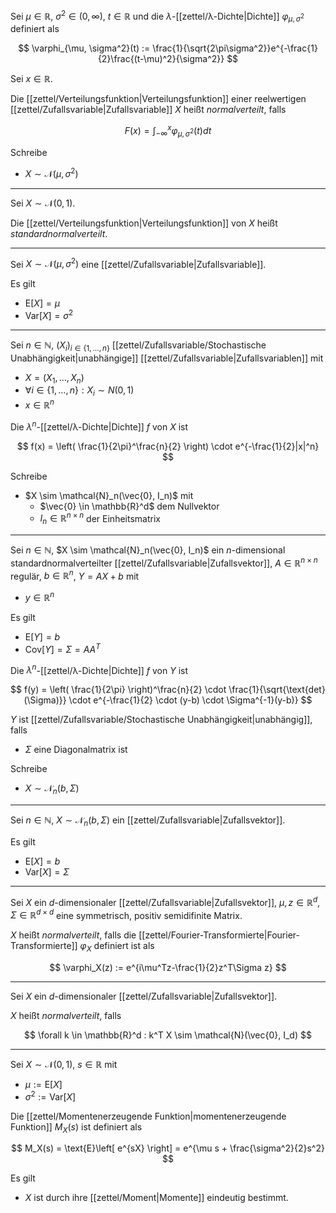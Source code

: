 Sei $\mu \in \mathbb{R}$, $\sigma^2 \in (0, \infty)$, $t \in \mathbb{R}$ und die  $\lambda$-[[zettel/λ-Dichte|Dichte]] $\varphi_{\mu, \sigma^2}$ definiert als

$$
	\varphi_{\mu, \sigma^2}(t) := \frac{1}{\sqrt{2\pi\sigma^2}}e^{-\frac{1}{2}\frac{(t-\mu)^2}{\sigma^2}}
$$

Sei $x \in \mathbb{R}$.

Die [[zettel/Verteilungsfunktion|Verteilungsfunktion]] einer reelwertigen [[zettel/Zufallsvariable|Zufallsvariable]] $X$ heißt *normalverteilt*, falls

$$
	F(x) = \int_{-\infty}^x \varphi_{\mu, \sigma^2}(t) dt
$$

Schreibe
- $X \sim \mathcal{N}(\mu, \sigma^2)$

---

Sei $X \sim \mathcal{N}(0, 1)$.

Die [[zettel/Verteilungsfunktion|Verteilungsfunktion]] von $X$ heißt *standardnormalverteilt*.

---

Sei $X \sim \mathcal{N}(\mu, \sigma^2)$ eine [[zettel/Zufallsvariable|Zufallsvariable]].

Es gilt
- $\text{E}[X] = \mu$
- $\text{Var}[X] = \sigma^2$

---

Sei $n \in \mathbb{N}$, $(X_i)_{i \in \{ 1, \dots, n \}}$ [[zettel/Zufallsvariable/Stochastische Unabhängigkeit|unabhängige]] [[zettel/Zufallsvariable|Zufallsvariablen]] mit
- $X = (X_1, \dots, X_n)$
- $\forall i \in \{ 1, \dots, n \} : X_i \sim N(0, 1)$
- $x \in \mathbb{R}^n$

Die $\lambda^n$-[[zettel/λ-Dichte|Dichte]] $f$ von $X$ ist

$$
	f(x) = \left( \frac{1}{2\pi}^\frac{n}{2} \right) \cdot e^{-\frac{1}{2}|x|^n}
$$

Schreibe
- $X \sim \mathcal{N}_n(\vec{0}, I_n)$ mit
	- $\vec{0} \in \mathbb{R}^d$ dem Nullvektor
	- $I_n \in \mathbb{R}^{n \times n}$ der Einheitsmatrix

---

Sei $n \in \mathbb{N}$, $X \sim \mathcal{N}_n(\vec{0}, I_n)$ ein $n$-dimensional standardnormalverteilter [[zettel/Zufallsvariable|Zufallsvektor]], $A \in \mathbb{R}^{n \times n}$ regulär, $b \in \mathbb{R}^n$, $Y = AX + b$ mit
- $y \in \mathbb{R}^n$

Es gilt
- $\text{E}[Y] = b$
- $\text{Cov}[Y] = \Sigma = AA^T$

Die $\lambda^n$-[[zettel/λ-Dichte|Dichte]] $f$ von $Y$ ist

$$
	f(y) = \left( \frac{1}{2\pi} \right)^\frac{n}{2} \cdot \frac{1}{\sqrt{\text{det}(\Sigma)}} \cdot e^{-\frac{1}{2} \cdot (y-b) \cdot \Sigma^{-1}(y-b)}
$$

$Y$ ist [[zettel/Zufallsvariable/Stochastische Unabhängigkeit|unabhängig]], falls
- $\Sigma$ eine Diagonalmatrix ist

Schreibe
- $X \sim \mathcal{N}_n(b, \Sigma)$

---

Sei $n \in \mathbb{N}$, $X \sim \mathcal{N}_n(b, \Sigma)$ ein [[zettel/Zufallsvariable|Zufallsvektor]].

Es gilt
- $\text{E}[X] = b$
- $\text{Var}[X] = \Sigma$

---

Sei $X$ ein $d$-dimensionaler [[zettel/Zufallsvariable|Zufallsvektor]], $\mu, z \in \mathbb{R}^d$, $\Sigma \in \mathbb{R}^{d \times d}$ eine symmetrisch, positiv semidifinite Matrix.

$X$ heißt *normalverteilt*, falls die [[zettel/Fourier-Transformierte|Fourier-Transformierte]] $\varphi_X$ definiert ist als

$$
	\varphi_X(z) := e^{i\mu^Tz-\frac{1}{2}z^T\Sigma z}
$$

---

Sei $X$ ein $d$-dimensionaler [[zettel/Zufallsvariable|Zufallsvektor]].

$X$ heißt *normalverteilt*, falls

$$
	\forall k \in \mathbb{R}^d : k^T X \sim \mathcal{N}(\vec{0}, I_d)
$$

---

Sei $X \sim \mathcal{N}(0, 1)$, $s \in \mathbb{R}$ mit
- $\mu := \text{E}[X]$
- $\sigma^2 := \text{Var}[X]$

Die [[zettel/Momentenerzeugende Funktion|momentenerzeugende Funktion]] $M_X(s)$ ist definiert als

$$
	M_X(s) = \text{E}\left[ e^{sX} \right] = e^{\mu s + \frac{\sigma^2}{2}s^2}
$$

Es gilt
- $X$ ist durch ihre [[zettel/Moment|Momente]] eindeutig bestimmt.